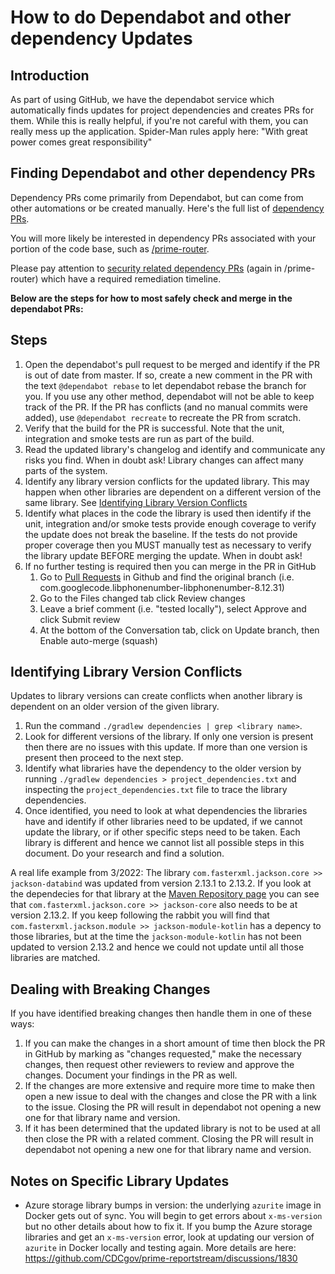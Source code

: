 # How to do Dependabot and other dependency Updates

## Introduction
As part of using GitHub, we have the dependabot service which automatically finds updates
for project dependencies and creates PRs for them. While this is really helpful, if you're
not careful with them, you can really mess up the application. Spider-Man rules apply here:
"With great power comes great responsibility"

## Finding Dependabot and other dependency PRs
Dependency PRs come primarily from Dependabot, but can come from other automations or be created manually.  Here's the full list of [dependency PRs](https://github.com/CDCgov/prime-reportstream/pulls?q=is%3Apr+is%3Aopen+label%3Adependencies).

You will more likely be interested in dependency PRs associated with your portion of the code base, such as [/prime-router](https://github.com/CDCgov/prime-reportstream/pulls?q=is%3Apr+is%3Aopen+label%3Adependencies+%2Fprime-router+in%3Atitle+).

Please pay attention to [security related dependency PRs](https://github.com/CDCgov/prime-reportstream/pulls?q=is%3Apr+is%3Aopen+label%3Adependencies+label%3Asecurity+%2Fprime-router+in%3Atitle+) (again in /prime-router) which have a required remediation timeline.


**Below are the steps for how to most safely check and merge in the dependabot PRs:**

## Steps
1. Open the dependabot's pull request to be merged and identify if the PR is out of date from master.  If so, create a new comment in the PR with the text 
`@dependabot rebase` to let dependabot rebase the branch for you.  If you use any other method, dependabot will not be able to keep track of the PR. If the PR has conflicts (and no manual commits were added), use `@dependabot recreate` to recreate the PR from scratch.
1. Verify that the build for the PR is successful.  Note that the unit, integration and smoke tests are run as part of the build.
1. Read the updated library's changelog and identify and communicate any risks you find.  When in doubt ask! Library changes can affect many parts of the system.
1. Identify any library version conflicts for the updated library. This may happen when other libraries are dependent on a different version of the same library.  See 
[Identifying Library Version Conflicts](#identifying-library-version-conflicts)
1. Identify what places in the code the library is used then identify if the unit, integration and/or smoke tests provide enough coverage to verify the update does 
not break the baseline.  If the tests do not provide proper coverage then you MUST manually test as necessary to verify the library update BEFORE merging the update.
When in doubt ask!
1. If no further testing is required then you can merge in the PR in GitHub
   1. Go to [Pull Requests](https://github.com/CDCgov/prime-reportstream/pulls) in Github and find the original branch (i.e. com.googlecode.libphonenumber-libphonenumber-8.12.31)
   2. Go to the Files changed tab click Review changes
   3. Leave a brief comment (i.e. "tested locally"), select Approve and click Submit review
   4. At the bottom of the Conversation tab, click on Update branch, then Enable auto-merge (squash)

## Identifying Library Version Conflicts
Updates to library versions can create conflicts when another library is dependent on an older version of the given library.  
1. Run the command `./gradlew dependencies | grep <library name>`.
1. Look for different versions of the library.  If only one version is present then there are no issues with this update.  If more than one version is present then
proceed to the next step.
1. Identify what libraries have the dependency to the older version by running `./gradlew dependencies > project_dependencies.txt` and inspecting 
the `project_dependencies.txt` file to trace the library dependencies.
1. Once identified, you need to look at what dependencies the libraries have and identify if other libraries need to be updated, if we cannot update the library, 
or if other specific steps need to be taken.  Each library is different and hence we cannot list all possible steps in this document.  Do your research and find
a solution.

A real life example from 3/2022:
The library `com.fasterxml.jackson.core >> jackson-databind` was updated from version 2.13.1 to 2.13.2.  If you look at the dependecies for that library at 
the [Maven Repository page](https://mvnrepository.com/artifact/com.fasterxml.jackson.core/jackson-databind/2.13.2) you can see that 
`com.fasterxml.jackson.core >> jackson-core` also needs to be at version 2.13.2.  If you keep following the rabbit you will find that 
`com.fasterxml.jackson.module >> jackson-module-kotlin` has a depency to those libraries, but at the time the `jackson-module-kotlin` has not been updated to version 
2.13.2 and hence we could not update until all those libraries are matched.

## Dealing with Breaking Changes
If you have identified breaking changes then handle them in one of these ways:
1. If you can make the changes in a short amount of time then block the PR in GitHub by marking as "changes requested," make the necessary changes, then request
other reviewers to review and approve the changes.  Document your findings in the PR as well.
1. If the changes are more extensive and require more time to make then open a new issue to deal with the changes and close the PR with a link to the issue.  Closing the 
PR will result in dependabot not opening a new one for that library name and version.
1. If it has been determined that the updated library is not to be used at all then close the PR with a related comment. Closing the 
PR will result in dependabot not opening a new one for that library name and version.

## Notes on Specific Library Updates
* Azure storage library bumps in version: the underlying `azurite` image in Docker gets out of sync. You will begin to get errors about `x-ms-version` but no
other details about how to fix it. If you bump the Azure storage libraries and get an `x-ms-version` error, 
look at updating our version of `azurite` in Docker locally and testing again. More details are here: https://github.com/CDCgov/prime-reportstream/discussions/1830

